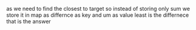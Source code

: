 as we need to find the closest to target
so instead of storing only sum we store it in map as differnce as key and um as value least is the differnece that is the answer